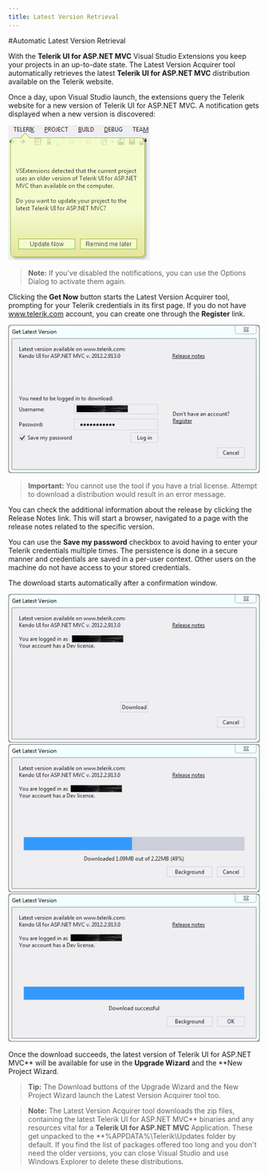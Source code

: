```yaml
---
title: Latest Version Retrieval
---
```


#Automatic Latest Version Retrieval

With the **Telerik UI for ASP.NET MVC** Visual Studio Extensions you keep your projects in an up-to-date state. The Latest Version Acquirer tool automatically retrieves the latest **Telerik UI for ASP.NET MVC** distribution available on the Telerik website.

Once a day, upon Visual Studio launch, the extensions query the Telerik website for a new version of Telerik UI for ASP.NET MVC. A notification gets displayed when a new version is discovered:

![Notification](/getting-started/using-kendo-with/aspnet-mvc/vs-integration/images/notification.png)

> **Note:**
If you've disabled the notifications, you can use the Options Dialog to activate them again.

Clicking the **Get Now** button starts the Latest Version Acquirer tool, prompting for your Telerik credentials in its first page. If you do not have www.telerik.com account, you can create one through the **Register** link.

![Get latest version](/getting-started/using-kendo-with/aspnet-mvc/vs-integration/images/lva1.png)

>**Important:**
You cannot use the tool if you have a trial license. Attempt to download a distribution would result in an error message.

You can check the additional information about the release by clicking the Release Notes link. This will start a browser, navigated to a page with the release notes related to the specific version.

You can use the **Save my password** checkbox to avoid having to enter your Telerik credentials multiple times. The persistence is done in a secure manner and credentials are saved in a per-user context. Other users on the machine do not have access to your stored credentials.

The download starts automatically after a confirmation window.

![Get latest version](/getting-started/using-kendo-with/aspnet-mvc/vs-integration/images/lva2.png)
![Get latest version](/getting-started/using-kendo-with/aspnet-mvc/vs-integration/images/lva3.png)
![Get latest version](/getting-started/using-kendo-with/aspnet-mvc/vs-integration/images/lva4.png)

Once the download succeeds, the latest version of Telerik UI for ASP.NET MVC** will be available for use in the **Upgrade Wizard** and the **New Project Wizard.

>**Tip:**
The Download buttons of the Upgrade Wizard and the New Project Wizard launch the Latest Version Acquirer tool too.

>**Note:**
The Latest Version Acquirer tool downloads the zip files, containing the latest Telerik UI for ASP.NET MVC** binaries and any resources vital for a **Telerik UI for ASP.NET MVC** Application. These get unpacked to the **%APPDATA%\Telerik\Updates folder by default.
If you find the list of packages offered too long and you don't need the older versions, you can close Visual Studio and use Windows Explorer to delete these distributions.
